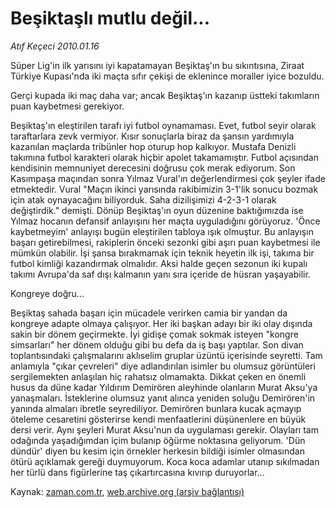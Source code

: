 # Beşiktaşlı mutlu değil...

*Atıf Keçeci 2010.01.16*

<tr><td class="metin" colspan="2" style="padding-top: 20px; padding-left: 5px; ">Süper Lig'in ilk yarısını iyi kapatamayan Beşiktaş'ın bu sıkıntısına, Ziraat Türkiye Kupası'nda iki maçta sıfır çekişi de eklenince moraller iyice bozuldu.</td></tr><tr><td class="metin" colspan="2" style="padding-top: 20px; padding-left: 5px; "><p>Gerçi kupada iki maç daha var; ancak Beşiktaş'ın kazanıp üstteki takımların puan kaybetmesi gerekiyor. 
<p> Beşiktaş'ın eleştirilen tarafı iyi futbol oynamaması. Evet, futbol seyir olarak taraftarlara zevk vermiyor. Kısır sonuçlarla biraz da şansın yardımıyla kazanılan maçlarda tribünler hop oturup hop kalkıyor. Mustafa Denizli takımına futbol karakteri olarak hiçbir apolet takamamıştır. Futbol açısından kendisinin memnuniyet derecesini doğrusu çok merak ediyorum. Son Kasımpaşa maçından sonra Yılmaz Vural'ın değerlendirmesi çok şeyler ifade etmektedir. Vural "Maçın ikinci yarısında rakibimizin 3-1'lik sonucu bozmak için atak oynayacağını biliyorduk. Saha dizilişimizi 4-2-3-1 olarak değiştirdik." demişti. Dönüp Beşiktaş'ın oyun düzenine baktığımızda ise Yılmaz hocanın defansif anlayışını her maçta uyguladığını görüyoruz. 'Önce kaybetmeyim' anlayışı bugün eleştirilen tabloya ışık olmuştur. Bu anlayışın başarı getirebilmesi, rakiplerin önceki sezonki gibi aşırı puan kaybetmesi ile mümkün olabilir. İşi şansa bırakmamak için teknik heyetin ilk işi, takıma bir futbol kimliği kazandırmak olmalıdır. Aksi halde geçen sezonun iki kupalı takımı Avrupa'da saf dışı kalmanın yanı sıra içeride de hüsran yaşayabilir.
<p> Kongreye doğru...
<p> Beşiktaş sahada başarı için mücadele verirken camia bir yandan da kongreye adapte olmaya çalışıyor. Her iki başkan adayı bir iki olay dışında sakin bir dönem geçirmekte. İyi gidişe çomak sokmak isteyen "kongre simsarları" her dönem olduğu gibi bu defa da iş başı yaptılar. Son divan toplantısındaki çalışmalarını aklıselim gruplar üzüntü içerisinde seyretti. Tam anlamıyla "çıkar çevreleri" diye adlandırılan isimler bu olumsuz görüntüleri sergilemekten anlaşılan hiç rahatsız olmamakta. Dikkat çeken en önemli husus da düne kadar Yıldırım Demirören aleyhinde olanların Murat Aksu'ya yanaşmaları. İsteklerine olumsuz yanıt alınca yeniden soluğu Demirören'in yanında almaları ibretle seyrediliyor. Demirören bunlara kucak açmayıp öteleme cesaretini gösterirse kendi menfaatlerini düşünenlere en büyük dersi verir. Aynı şeyleri Murat Aksu'nun da uygulaması gerekir. Olayları tam odağında yaşadığımdan içim bulanıp öğürme noktasına geliyorum. 'Dün dündür' diyen bu kesim için örnekler herkesin bildiği isimler olmasından ötürü açıklamak gereği duymuyorum. Koca koca adamlar utanıp sıkılmadan her türlü dans figürlerine taş çıkartırcasına kıvırıp duruyorlar...<br/></p></p></p></p></td></tr>

Kaynak: [zaman.com.tr](http://zaman.com.tr/yazar.do?yazino=940920), [web.archive.org (arşiv bağlantısı)](http://web.archive.org/web/20100117233441/http://www.zaman.com.tr:80/yazar.do?yazino=940920)
